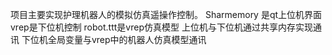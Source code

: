 项目主要实现护理机器人的模拟仿真遥操作控制。
Sharmemory 是qt上位机界面
vrep是下位机控制
robot.ttt是vrep仿真模型
上位机与下位机通过共享内存实现通讯
下位机全局变量与vrep中的机器人仿真模型通讯
